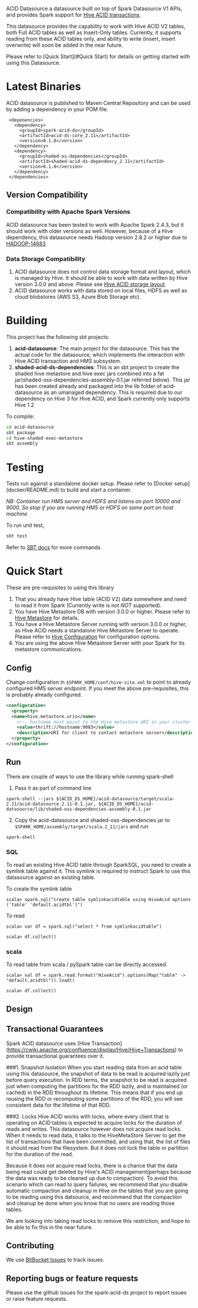 ACID Datasource a datasource built on top of Spark Datasource V1 APIs, and provides Spark support for 
[Hive ACID transactions](https://cwiki.apache.org/confluence/display/Hive/Hive+Transactions).

This datasource provides the capability to work with Hive ACID V2 tables, both Full ACID tables as well as Insert-Only 
tables. Currently, it supports reading from these ACID tables only, and ability to write (insert, insert overwrite) will soon be added in the near future. 

Please refer to [Quick Start](#Quick Start) for details on getting started with using this Datasource.

# Latest Binaries

ACID datasource is published to Maven Central Repository and can be used by adding a dependency in your POM file.

     <depenencies>
       <dependency>
         <groupId>spark-acid-ds</groupId>
         <artifactId>acid-ds-core_2.11</artifactId>
         <version>0.1.0</version>
       </dependency>
       <dependency>
         <groupId>shaded-os-dependencies</groupId>
         <artifactId>shaded-acid-ds-dependency_2.11</artifactId>
         <version>0.1.0</version>
       </dependency>
     </dependencies>

## Version Compatibility

### Compatibility with Apache Spark Versions

ACID datasource has been tested to work with Apache Spark 2.4.3, but it should work with older versions as well. 
However, because of a Hive dependency, this datasource needs Hadoop version 2.8.2 or higher due to [HADOOP-14683](https://jira.apache.org/jira/browse/HADOOP-14683)

### Data Storage Compatibility

1. ACID datasource does not control data storage format and layout, which is managed by Hive. It should be able to work 
with data written by Hive version 3.0.0 and above. Please see [Hive ACID storage layout](https://cwiki.apache.org/confluence/display/Hive/Hive+Transactions#HiveTransactions-BasicDesign).
2. ACID datasource works with data stored on local files, HDFS as well as cloud blobstores (AWS S3, Azure Blob Storage 
etc).

# Building

This project has the following sbt projects:

1. **acid-datasource**: The main project for the datasource. This has the actual code for the datasource, which 
implements the interaction with Hive ACID transaction and HMS subsystem.
2. **shaded-acid-ds-dependencies**: This is an sbt project to create the shaded hive metastore and hive exec jars 
combined into a fat jar(shaded-oss-dependencies-assembly-0.1.jar referred below). This jar has been created already and packaged into the lib folder of acid-datasource as an umanaged dependency. This is required due to our dependency on Hive 3 for Hive ACID, and Spark currently only supports Hive 1.2


To compile:

```bash
cd acid-datasource
sbt package
cd hive-shaded-exec-metastore
sbt assembly
```

# Testing

Tests run against a standalone docker setup. Please refer to [Docker setup] (docker/README.md) to build and start a container. 

_NB: Container run HMS server and HDFS and listens on port 10000 and 9000. So stop if you are running HMS or HDFS on same port on host machine._

To run unit test,

```bash
sbt test
```

Refer to [SBT docs](https://www.scala-sbt.org/1.x/docs/Command-Line-Reference.html) for more commands.

# Quick Start

These are pre-requisites to using this library

1. That you already have Hive table (ACID V2) data somewhere and need to read it from Spark (Currently write is 
not _NOT_ supported).
2. You have Hive Metastore DB with version 3.0.0 or higher. Please refer to 
[Hive Metastore](https://cwiki.apache.org/confluence/display/Hive/Design#Design-MetastoreArchitecture) for details.
3. You have a Hive Metastore Server running with version 3.0.0 or higher, as Hive ACID needs a standalone Hive 
Metastore Server to operate. Please refer to 
[Hive Configuration](https://cwiki.apache.org/confluence/display/Hive/Hive+Transactions#HiveTransactions-Configuration) 
for configuration options.
4. You are using the above Hive Metastore Server with your Spark for its metastore communications.

## Config

Change configuration in `$SPARK_HOME/conf/hive-site.xml` to point to already configured HMS server endpoint. 
If you meet the above pre-requisites, this is probably already configured.

```xml
<configuration>
  <property>
  <name>hive.metastore.uris</name>
    <!-- hostname must point to the Hive metastore URI in your cluster -->
    <value>thrift://hostname:9083</value>
    <description>URI for client to contact metastore server</description>
  </property>
</configuration>
```

## Run

There are couple of ways to use the library while running spark-shell

1. Pass it as part of command line

`spark-shell --jars ${ACID_DS_HOME}/acid-datasource/target/scala-2.11/acid-datasource_2.11-0.1.jar,
${ACID_DS_HOME}/acid-datasource/lib/shaded-oss-dependencies-assembly-0.1.jar`

2. Copy the acid-datasource and shaded-oss-dependencies jar to `$SPARK_HOME/assembly/target/scala.2_11/jars` and run

`spark-shell`

### SQL
To read an existing Hive ACID table through SparkSQL, you need to create a symlink table against it. This symlink is 
required to instruct Spark to use this datasource against an existing table.

To create the symlink table

`scala> spark.sql("create table symlinkacidtable using HiveAcid options ('table' 'default.acidtbl')")`

To read

`scala> var df = spark.sql("select * from symlinkacidtable")`

`scala> df.collect()`

### scala

To read table from scala / pySpark table can be directly accessed.

`scala> val df = spark.read.format("HiveAcid").options(Map("table" -> "default.acidtbl")).load()`

`scala> df.collect()`

## Design <TBD>

## Transactional Guarantees

Spark ACID datasource uses [Hive Transaction] (https://cwiki.apache.org/confluence/display/Hive/Hive+Transactions) to 
provide transactional guarantees over it.

###1. Snapshot Isolation
When you start reading data from an acid table using this datasource, the snapshot of data to be read is acquired lazily
 just before query execution. In RDD terms, the snapshot to be read is acquired just when computing the partitions for 
 the RDD lazily, and is maintained (or cached)
in the RDD throughout its lifetime. This means that if you end up reusing the RDD or recomputing some partitions of the 
RDD, you will see consistent data for the lifetime of that RDD.

###2. Locks
Hive ACID works with locks, where every client that is operating on ACID tables is expected to acquire locks for the 
duration of reads and writes.
This datasource however does not acquire read locks. When it needs to read data, it talks to the HiveMetaStore Server to get
the list of transactions that have been committed, and using that, the list of files it should read from the filesystem. 
But it does not lock the table or partition for the duration of the read.

Because it does not acquire read locks, there is a chance that the data being read could get deleted by Hive's ACID 
management(perhaps because the data was ready to be cleaned up due to compaction).
To avoid this scenario which can read to query failures, we recommend that you disable automatic compaction and cleanup 
in Hive on the tables that you are going to be reading using this datsource, and recommend that the compaction and 
cleanup be done when you know that no users are reading those tables. 

We are looking into taking read locks to remove this restriction, and hope to be able to fix this in the near future.

## Contributing

We use [BitBucket Issues](https://bitbucket.com/qubole/acid-ds) to track issues.

## Reporting bugs or feature requests

Please use the github issues for the spark-acid-ds project to report issues or raise feature requests.
